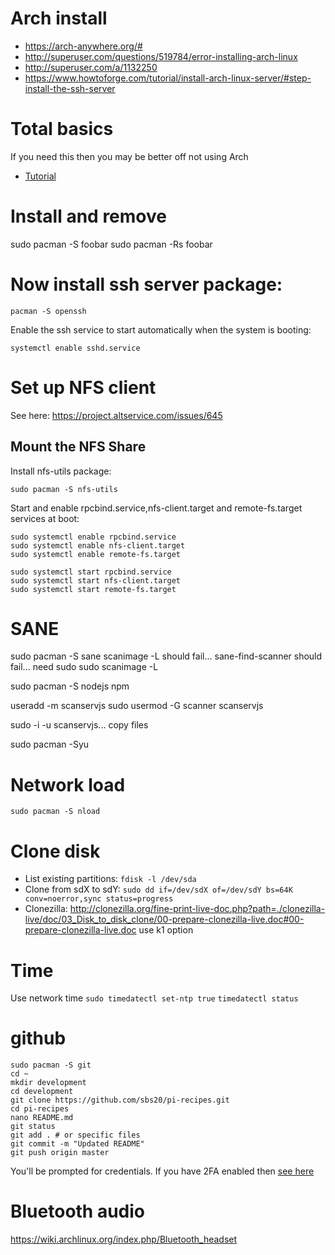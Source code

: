 # Arch install

* https://arch-anywhere.org/#
* http://superuser.com/questions/519784/error-installing-arch-linux
* http://superuser.com/a/1132250
* https://www.howtoforge.com/tutorial/install-arch-linux-server/#step-install-the-ssh-server

# Total basics
If you need this then you may be better off not using Arch

 * [Tutorial](http://www.ee.surrey.ac.uk/Teaching/Unix/)

# Install and remove
sudo pacman -S foobar
sudo pacman -Rs foobar

# Now install ssh server package:

    pacman -S openssh

Enable the ssh service to start automatically when the system is booting:

    systemctl enable sshd.service

# Set up NFS client
See here: https://project.altservice.com/issues/645

## Mount the NFS Share

Install nfs-utils package:

    sudo pacman -S nfs-utils

Start and enable rpcbind.service,nfs-client.target and remote-fs.target services at boot:

    sudo systemctl enable rpcbind.service
    sudo systemctl enable nfs-client.target
    sudo systemctl enable remote-fs.target

    sudo systemctl start rpcbind.service
    sudo systemctl start nfs-client.target
    sudo systemctl start remote-fs.target

# SANE
sudo pacman -S sane
scanimage -L should fail... 
sane-find-scanner should fail... need sudo
sudo scanimage -L

sudo pacman -S nodejs npm

useradd -m scanservjs
sudo usermod -G scanner scanservjs

sudo -i -u scanservjs...
copy files

sudo pacman -Syu

# Network load
    sudo pacman -S nload

# Clone disk

 * List existing partitions: `fdisk -l /dev/sda`
 * Clone from sdX to sdY: `sudo dd if=/dev/sdX of=/dev/sdY bs=64K conv=noerror,sync status=progress`
 * Clonezilla: http://clonezilla.org/fine-print-live-doc.php?path=./clonezilla-live/doc/03_Disk_to_disk_clone/00-prepare-clonezilla-live.doc#00-prepare-clonezilla-live.doc
   use k1 option

# Time
Use network time
`sudo timedatectl set-ntp true`
`timedatectl status`

# github
```
sudo pacman -S git
cd ~
mkdir development
cd development
git clone https://github.com/sbs20/pi-recipes.git
cd pi-recipes
nano README.md
git status
git add . # or specific files
git commit -m "Updated README"
git push origin master
```

You'll be prompted for credentials. If you have 2FA enabled then
[see here](http://stackoverflow.com/a/40166682/1229065)

# Bluetooth audio
https://wiki.archlinux.org/index.php/Bluetooth_headset
